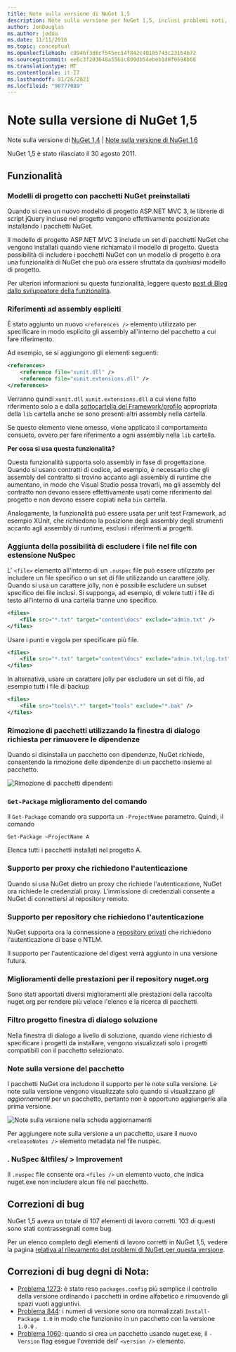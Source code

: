 ```yaml
---
title: Note sulla versione di NuGet 1,5
description: Note sulla versione per NuGet 1,5, inclusi problemi noti, correzioni di bug, funzionalità aggiunte e DCR.
author: JonDouglas
ms.author: jodou
ms.date: 11/11/2016
ms.topic: conceptual
ms.openlocfilehash: c9946f3d8cf545ec14f842c40105743c231b4b72
ms.sourcegitcommit: ee6c3f203648a5561c809db54ebeb1d0f0598b68
ms.translationtype: MT
ms.contentlocale: it-IT
ms.lasthandoff: 01/26/2021
ms.locfileid: "98777089"
---
```

# <a name="nuget-15-release-notes"></a>Note sulla versione di NuGet 1,5

Note sulla versione di [NuGet 1,4](../release-notes/nuget-1.4.md)  |  [Note sulla versione di NuGet 1,6](../release-notes/nuget-1.6.md)

NuGet 1,5 è stato rilasciato il 30 agosto 2011.

## <a name="features"></a>Funzionalità

### <a name="project-templates-with-preinstalled-nuget-packages"></a>Modelli di progetto con pacchetti NuGet preinstallati
Quando si crea un nuovo modello di progetto ASP.NET MVC 3, le librerie di script jQuery incluse nel progetto vengono effettivamente posizionate installando i pacchetti NuGet.

Il modello di progetto ASP.NET MVC 3 include un set di pacchetti NuGet che vengono installati quando viene richiamato il modello di progetto. Questa possibilità di includere i pacchetti NuGet con un modello di progetto è ora una funzionalità di NuGet che può ora essere sfruttata da _qualsiasi_ modello di progetto.

Per ulteriori informazioni su questa funzionalità, leggere questo [post di Blog dallo sviluppatore della funzionalità](https://blogs.msdn.com/b/marcinon/archive/2011/07/08/project-templates-and-preinstalled-nuget-packages.aspx).

### <a name="explicit-assembly-references"></a>Riferimenti ad assembly espliciti

È stato aggiunto un nuovo `<references />` elemento utilizzato per specificare in modo esplicito gli assembly all'interno del pacchetto a cui fare riferimento.

Ad esempio, se si aggiungono gli elementi seguenti:

```xml
<references>
    <reference file="xunit.dll" />
    <reference file="xunit.extensions.dll" />
</references>
```

Verranno quindi `xunit.dll` `xunit.extensions.dll` a cui viene fatto riferimento solo a e dalla [sottocartella del Framework/profilo](../reference/nuspec.md#explicit-assembly-references) appropriata della `lib` cartella anche se sono presenti altri assembly nella cartella.

Se questo elemento viene omesso, viene applicato il comportamento consueto, ovvero per fare riferimento a ogni assembly nella `lib` cartella.

__Per cosa si usa questa funzionalità?__

Questa funzionalità supporta solo assembly in fase di progettazione. Quando si usano contratti di codice, ad esempio, è necessario che gli assembly del contratto si trovino accanto agli assembly di runtime che aumentano, in modo che Visual Studio possa trovarli, ma gli assembly del contratto non devono essere effettivamente usati come riferimento dal progetto e non devono essere copiati nella `bin` cartella.

Analogamente, la funzionalità può essere usata per unit test Framework, ad esempio XUnit, che richiedono la posizione degli assembly degli strumenti accanto agli assembly di runtime, esclusi i riferimenti ai progetti.

### <a name="added-ability-to-exclude-files-in-the-nuspec"></a>Aggiunta della possibilità di escludere i file nel file con estensione NuSpec
L' `<file>` elemento all'interno di un `.nuspec` file può essere utilizzato per includere un file specifico o un set di file utilizzando un carattere jolly. Quando si usa un carattere jolly, non è possibile escludere un subset specifico dei file inclusi. Si supponga, ad esempio, di volere tutti i file di testo all'interno di una cartella tranne uno specifico.

```xml
<files>
    <file src="*.txt" target="content\docs" exclude="admin.txt" />
</files>
```

Usare i punti e virgola per specificare più file.

```xml
<files>
    <file src="*.txt" target="content\docs" exclude="admin.txt;log.txt" />
</files>
```

In alternativa, usare un carattere jolly per escludere un set di file, ad esempio tutti i file di backup

```xml
<files>
    <file src="tools\*.*" target="tools" exclude="*.bak" />
</files>
```

### <a name="removing-packages-using-the-dialog-prompts-to-remove-dependencies"></a>Rimozione di pacchetti utilizzando la finestra di dialogo richiesta per rimuovere le dipendenze
Quando si disinstalla un pacchetto con dipendenze, NuGet richiede, consentendo la rimozione delle dipendenze di un pacchetto insieme al pacchetto.

![Rimozione di pacchetti dipendenti](./media/remove-dependent-packages.png)


### <a name="get-package-command-improvement"></a>`Get-Package` miglioramento del comando
Il `Get-Package` comando ora supporta un `-ProjectName` parametro. Quindi, il comando

```
Get-Package –ProjectName A
```

Elenca tutti i pacchetti installati nel progetto A.

### <a name="support-for-proxies-that-require-authentication"></a>Supporto per proxy che richiedono l'autenticazione
Quando si usa NuGet dietro un proxy che richiede l'autenticazione, NuGet ora richiede le credenziali proxy. L'immissione di credenziali consente a NuGet di connettersi al repository remoto.

### <a name="support-for-repositories-that-require-authentication"></a>Supporto per repository che richiedono l'autenticazione
NuGet supporta ora la connessione a [repository privati](../hosting-packages/local-feeds.md) che richiedono l'autenticazione di base o NTLM.

Il supporto per l'autenticazione del digest verrà aggiunto in una versione futura.

### <a name="performance-improvements-to-the-nugetorg-repository"></a>Miglioramenti delle prestazioni per il repository nuget.org
Sono stati apportati diversi miglioramenti alle prestazioni della raccolta nuget.org per rendere più veloce l'elenco e la ricerca di pacchetti.

### <a name="solution-dialog-project-filtering"></a>Filtro progetto finestra di dialogo soluzione
Nella finestra di dialogo a livello di soluzione, quando viene richiesto di specificare i progetti da installare, vengono visualizzati solo i progetti compatibili con il pacchetto selezionato.

### <a name="package-release-notes"></a>Note sulla versione del pacchetto
I pacchetti NuGet ora includono il supporto per le note sulla versione. Le note sulla versione vengono visualizzate solo quando si visualizzano _gli aggiornamenti_ per un pacchetto, pertanto non è opportuno aggiungerle alla prima versione.

![Note sulla versione nella scheda aggiornamenti](./media/manage-nuget-packages-release-notes.png)

Per aggiungere note sulla versione a un pacchetto, usare il nuovo `<releaseNotes />` elemento metadata nel file nuspec.

### <a name="nuspec-ltfiles-gt-improvement"></a>. NuSpec &ltfiles/ &gt; Improvement
Il `.nuspec` file consente ora `<files />` un elemento vuoto, che indica nuget.exe non includere alcun file nel pacchetto.

## <a name="bug-fixes"></a>Correzioni di bug
NuGet 1,5 aveva un totale di 107 elementi di lavoro corretti. 103 di questi sono stati contrassegnati come bug.

Per un elenco completo degli elementi di lavoro corretti in NuGet 1,5, vedere la pagina [relativa al rilevamento dei problemi di NuGet per questa versione](http://nuget.codeplex.com/workitem/list/advanced?keyword=&status=All&type=All&priority=All&release=NuGet%201.5&assignedTo=All&component=All&sortField=Summary&sortDirection=Descending&page=0).

## <a name="bug-fixes-worth-noting"></a>Correzioni di bug degni di Nota:

* [Problema 1273](http://nuget.codeplex.com/workitem/1273): è stato reso `packages.config` più semplice il controllo della versione ordinando i pacchetti in ordine alfabetico e rimuovendo gli spazi vuoti aggiuntivi.
* [Problema 844](http://nuget.codeplex.com/workitem/844): i numeri di versione sono ora normalizzati `Install-Package 1.0` in modo che funzionino in un pacchetto con la versione `1.0.0` .
* [Problema 1060](http://nuget.codeplex.com/workitem/1060): quando si crea un pacchetto usando nuget.exe, il `-Version` flag esegue l'override dell' `<version />` elemento.
